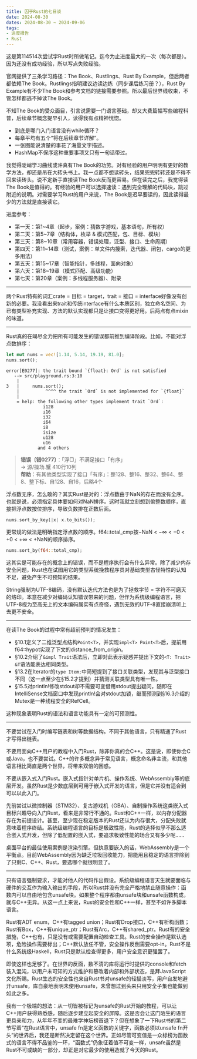 ```yaml
---
title: 囚于Rust的七日谈
date: 2024-08-30
dates: 2024-08-30 ~ 2024-09-06
tags:
- 进度报告
- Rust
---
```


这是第114514次尝试学Rust时所做笔记。迄今为止进度最大的一次（每次都是）。因为还没有成功经验，所以写点失败经验。

官网提供了三条学习路径：The Book、Rustlings、Rust By Example，但后两者都依赖The Book。Rustlings指明建议边读边练（同步课后练习册？），Rust By Example有不少The Book和参考文档的链接需要参照。所以最后世界线收束，不管怎样都逃不掉读The Book。

不知The Book的受众面目，引言说需要一门语言基础，却又大费篇幅写些编程科普，后续章节概念提早引入，读得我有点精神恍惚。

- 到底是哪门入门语言没有while循环？
- 每章平均有五个“将在后续章节详解”。
- 一张图能说清楚的事花了海量文字描述。
- HashMap不保序这种重要事项又只有一句话带过。

我觉得陡峭学习曲线或许真有The Book的功劳。对有经验的用户明明有更好的教学方法，却还是吊在大砖头书上。我一点都不想读砖头，结果兜兜转转还是不得不回来读砖头。说不定新手直接读The Book反而更容易。但在读完之后，我觉得读The Book是值得的。有经验的用户可以选择速读：遇到完全理解的代码块，跳过附近的说明。对需要学习Rust的用户来说，The Book是迟早要读的，因此读得最少的方法就是直接读它。

进度参考：

- 第一天：第1~4章（起步，案例：猜数字游戏，基本语句，所有权）
- 第二天：第5~7章（结构体，枚举 & 模式匹配，包、目标、模块）
- 第三天：第8~10章（常用容器，错误处理，泛型、接口、生命周期）
- 第四天：第11~14章（测试，案例：单文件内搜索，迭代器、闭包，cargo的更多用法）
- 第五天：第15~17章（智能指针，多线程，面向对象）
- 第六天：第18~19章（模式匹配、高级功能）
- 第七天：第20章（案例：多线程服务器）、附录

---

两个Rust特有的词汇crate = 目标 = target，trait = 接口 = interface好像没有创新的必要。我没看出来trait和传统interface有什么本质区别，独立命名空间、为已有类型补充实现、方法的默认实现都只是让接口变得更好用。后两点有点mixin的味道。

---

Rust真的在竭尽全力把所有可能发生的错误都前推到编译阶段。比如，不能对浮点数排序：

```rust
let mut nums = vec![1.14, 5.14, 19.19, 81.0];
nums.sort();
```

```
error[E0277]: the trait bound `{float}: Ord` is not satisfied
   --> src/playground.rs:3:10
    |
3   |     nums.sort();
    |          ^^^^ the trait `Ord` is not implemented for `{float}`
    |
    = help: the following other types implement trait `Ord`:
              i128
              i16
              i32
              i64
              i8
              isize
              u128
              u16
            and 4 others
```

<blockquote>
<strong>错误〔错0277〕</strong>：「浮□」不满足接口「有序」<br>
→ 源/操场.蟹 410行10列<br>
<strong>帮助</strong>：有其他类型实现了接口「有序」：整128、整16、整32、整64、整8、整下标、自128、自16，后略4个
</blockquote>

浮点数无序，怎么敢的？其实Rust是对的：浮点数由于NaN的存在而没有全序。也就是说，必须指定具体要如何对NaN排序。这时我就立刻想到偷整数顺序，直接把浮点数按位排序，导致负数排在正数后面。

```rust
nums.sort_by_key(|x| x.to_bits());
```

更常规的做法是明确指定浮点数的顺序。f64::total_cmp按−NaN < −∞ < −0 < +0 < +∞ < +NaN的顺序排序。

```rust
nums.sort_by(f64::total_cmp);
```

这其实是可能存在的概念上的错误，而不是程序执行会有什么异常。除了减少内存安全问题，Rust也在试图用它的类型系统挽救程序员对基础类型古怪特性的认知不足，避免产生不可预知的结果。

String强制为UTF-8编码，没有默认迭代方法也是为了拯救字节 = 字符不可磨灭的烙印。本意在减少对编码认知错误带来的问题，但作为系统级编程语言，把UTF-8视为至高无上的文本编码属实有点奇怪，遇到无效的UTF-8直接崩溃听上去更不安全。

---

在读The Book的过程中常有超前预判的情况发生：

- §10.1定义了二维泛型点结构`Point<T>`，并实现`impl<T> Point<T>`后，提前用f64::hypot实现了下文的distance\_from\_origin。
- §10.2介绍了`&impl Trait`语法后，立即对此表示疑惑并提出下文的`<T: Trait> &T`语法能表达相同类型。
- §13.2在Iterator的`type Item;`中简短提到了接口关联类型，发现其与泛型接口不同（这一点至少在§15.2才提到）并猜测关联类型具有唯一性。
- §15.5对println!修改stdout却不需要可变借用stdout提出疑问，随即在IntelliSense文档窗口中发现println!会对stdout加锁，继而预测到§16.3介绍的Mutex是一种线程安全的RefCell。

这种现象表明Rust的语法和语言功能具有一定的可预测性。

---

不要尝试在入门时编写链表和树等数据结构。不同于其他语言，只有精通了Rust才写得出链表。

不要用面向C++用户的教程中入门Rust，除非你真的会C++。这是说，即使你会C或Java，也不要尝试。C++的许多概念异于常见语言，概念命名非主流，和其他语言相比简直是两个世界，将带来双倍的困惑。

不要从嵌入式入门Rust。嵌入式指针对单片机、操作系统、WebAssembly等的底层开发。虽然Rust是少数底层到可用于嵌入式开发的语言，但是它并没有适合到可以以此入门。

先前尝试以微控制器（STM32）、复古游戏机（GBA）、自制操作系统这类嵌入式目标兴趣导向入门Rust，看来是非常行不通的。Rust和C++一样，以内存分配器存在为前提设计。甚至，至少现在稳定版本的Rust还认为内存很大，分配失败就意味着程序终结。系统级编程语言的目标是极致性能，Rust的选择似乎不那么适合嵌入式开发，但除了低配置的嵌入式，要追求极致性能的场合又有多少呢……

桌面平台的最佳使用案例是渲染引擎。但执意要嵌入的话，WebAssembly是一个平衡点。目前WebAssembly因为缺乏垃圾回收能力，把能用且稳定的语言排除到了只剩C、C++、Rust，要选哪个就很明显了。

---

只有语言强制要求，才能对他人的代码作出假设。系统级编程语言天生就要面临与硬件的交互作为输入输出的手段，所以Rust并没有完全严格地禁止随意操作：函数内可以自由地包含unsafe块。如果整个程序都由unsafe块和unsafe函数构成，就与C++无异。从这一点上来说，Rust的安全性和C++一样，甚至不如许多脚本语言。

Rust有ADT enum，C++有tagged union；Rust有Drop接口，C++有析构函数；Rust有Box，C++有unique_ptr；Rust有Arc，C++有shared_ptr。Rust有的安全措施，C++也有，只是没有或需要配置自动检查工具。Rust的安全操作是默认选项，危险操作需要标出；C++默认放任不管，安全操作反倒需要opt-in。Rust不是什么系统级Haskell，Rust只是默认检查得更多，用户安全意识更强罢了。

即使这样也足够了。在世界的反面，数不清的库将运行时提供的console和fetch装入混沌，以用户未可知的方式维护和篡改着内部和外部状态，是拜JavaScript文化所赐。Rust生态的安全性也来自Rust书对unsafe的轻描淡写，用户自发地避开unsafe，库自豪地表明未使用unsafe，未曾想过到头来只用安全子集也能做到如此之多。

我有一个极端的想法：从一切皆被标记为unsafe的Rust开始的教程，可以让C++用户获得熟悉感，随后逐步建立起安全的屏障。这是否会让这门陌生的语言更具亲和力，从年年不变的最难学神坛榜首退下？但在想象了一下Rust书的第二节写着“在Rust语言中，unsafe fn是定义函数的关键字，函数必须以unsafe fn开头”的世界后，我还是断然决定留在这个世界。正如尽管可变值是一众标榜为函数式的语言不得不品鉴的一环，“函数式”仍象征着值不可变一样，unsafe虽然是Rust不可或缺的一部分，却正是对它最少的使用造就了今天的Rust。
